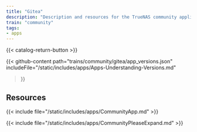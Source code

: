 ```yaml
---
title: "Gitea"
description: "Description and resources for the TrueNAS community application called Gitea."
train: "community"
tags:
- apps
---
```


{{< catalog-return-button >}}

{{< github-content 
    path="trains/community/gitea/app_versions.json"
	includeFile="/static/includes/apps/Apps-Understanding-Versions.md"
>}}

## Resources

{{< include file="/static/includes/apps/CommunityApp.md" >}}

{{< include file="/static/includes/apps/CommunityPleaseExpand.md" >}}

<!--
<div class="docs-sections">

{{< doc-card title="<appname> Deployments" link="/resources/"
descr="How to deploy and configure the <appname> app." >}}

</div>
-->
